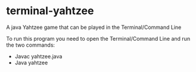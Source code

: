 # terminal-yahtzee
A java Yahtzee game that can be played in the Terminal/Command Line

To run this program you need to open the Terminal/Command Line and run the two commands: 
- Javac yahtzee.java
- Java yahtzee
